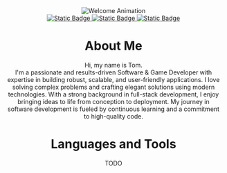 <div id="welcome-banner" align="center">
  <img alt="Welcome Animation" src="https://media4.giphy.com/media/v1.Y2lkPTc5MGI3NjExZGo0Z2lzbDgyOXpqaWNmdmw0Z2g0Nmkxb3o5NTYwbGIzdHl4dGtiOSZlcD12MV9pbnRlcm5hbF9naWZfYnlfaWQmY3Q9cw/wZHlVEfXtXwuUNfI41/giphy.gif">
</div>

<div id="badges" align="center">
  <a href="mailto:tom.coursow@gmail.com">
    <img alt="Static Badge" src="https://img.shields.io/badge/GMAIL-555555?style=for-the-badge&logo=gmail">
  </a>
  <a href="https://coursow.de">
    <img alt="Static Badge" src="https://img.shields.io/badge/Coursow.de-FFFFFF?style=for-the-badge&logo=google-chrome">
  </a>

  <a href="https://www.xing.com/profile/TomHenry_Coursow">
    <img alt="Static Badge" src="https://img.shields.io/badge/XING-005A71?style=for-the-badge&logo=xing">  
  </a>
</div>

<h1 align="center">About Me</h1>

<div align="center">
  <p>
    Hi, my name is Tom.
    <br />
    I'm a passionate and results-driven Software & Game Developer with expertise in building robust, scalable, and user-friendly applications.
    I love solving complex problems and crafting elegant solutions using modern technologies.
    With a strong background in full-stack development, I enjoy bringing ideas to life from conception to deployment.
    My journey in software development is fueled by continuous learning and a commitment to high-quality code.
  </p>
</div>

<h1 align="center">Languages and Tools</h1>

<div align="center">
  <p>TODO</p>
</div>

<br />
<br />
